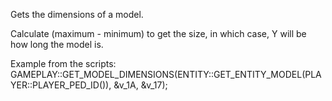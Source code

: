 Gets the dimensions of a model.

Calculate (maximum - minimum) to get the size, in which case, Y will be how long the model is.

Example from the scripts: GAMEPLAY::GET_MODEL_DIMENSIONS(ENTITY::GET_ENTITY_MODEL(PLAYER::PLAYER_PED_ID()), &v_1A, &v_17);